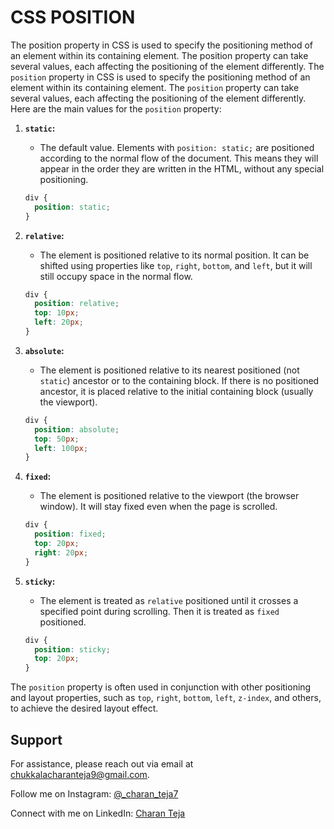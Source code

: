 # CSS POSITION

The position property in CSS is used to specify the positioning method of an element within its containing element. The position property can take several values, each affecting the positioning of the element differently. 
The `position` property in CSS is used to specify the positioning method of an element within its containing element. The `position` property can take several values, each affecting the positioning of the element differently. Here are the main values for the `position` property:

1. **`static`:**
   - The default value. Elements with `position: static;` are positioned according to the normal flow of the document. This means they will appear in the order they are written in the HTML, without any special positioning.

   ```css
   div {
     position: static;
   }
   ```

2. **`relative`:**
   - The element is positioned relative to its normal position. It can be shifted using properties like `top`, `right`, `bottom`, and `left`, but it will still occupy space in the normal flow.

   ```css
   div {
     position: relative;
     top: 10px;
     left: 20px;
   }
   ```

3. **`absolute`:**
   - The element is positioned relative to its nearest positioned (not `static`) ancestor or to the containing block. If there is no positioned ancestor, it is placed relative to the initial containing block (usually the viewport).

   ```css
   div {
     position: absolute;
     top: 50px;
     left: 100px;
   }
   ```

4. **`fixed`:**
   - The element is positioned relative to the viewport (the browser window). It will stay fixed even when the page is scrolled.

   ```css
   div {
     position: fixed;
     top: 20px;
     right: 20px;
   }
   ```

5. **`sticky`:**
   - The element is treated as `relative` positioned until it crosses a specified point during scrolling. Then it is treated as `fixed` positioned.

   ```css
   div {
     position: sticky;
     top: 20px;
   }
   ```

The `position` property is often used in conjunction with other positioning and layout properties, such as `top`, `right`, `bottom`, `left`, `z-index`, and others, to achieve the desired layout effect.


## Support

For assistance, please reach out via email at chukkalacharanteja9@gmail.com.

Follow me on Instagram: [@_charan_teja7](https://www.instagram.com/_charan_teja7/)

Connect with me on LinkedIn: [Charan Teja](https://www.linkedin.com/in/charanteja177/)

